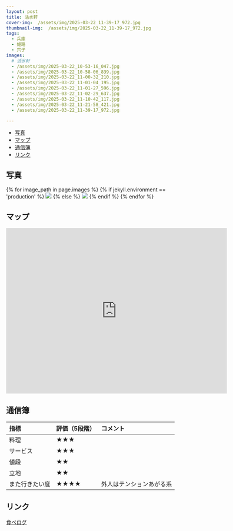 ```yaml
---
layout: post
title: 活水軒
cover-img:  /assets/img/2025-03-22_11-39-17_972.jpg
thumbnail-img:  /assets/img/2025-03-22_11-39-17_972.jpg
tags:
  - 兵庫
  - 姫路
  - 穴子
images:  
  # 活水軒
  - /assets/img/2025-03-22_10-53-16_047.jpg
  - /assets/img/2025-03-22_10-58-06_839.jpg
  - /assets/img/2025-03-22_11-00-32_210.jpg
  - /assets/img/2025-03-22_11-01-04_195.jpg
  - /assets/img/2025-03-22_11-01-27_596.jpg
  - /assets/img/2025-03-22_11-02-29_637.jpg
  - /assets/img/2025-03-22_11-10-42_117.jpg
  - /assets/img/2025-03-22_11-21-58_421.jpg
  - /assets/img/2025-03-22_11-39-17_972.jpg

---
```



<!-- TOC -->

- [写真](#写真)
- [マップ](#マップ)
- [通信簿](#通信簿)
- [リンク](#リンク)

<!-- /TOC -->

## 写真

{% for image_path in page.images %}
{% if jekyll.environment == 'production' %}
<img src="https://raw.githubusercontent.com/taira1117/fukuyama_izakaya/master/{{ image_path }}">
{% else %}
<img src="{{ image_path }}">
{% endif %}
{% endfor %}

## マップ

<iframe src="https://www.google.com/maps/embed?pb=!1m18!1m12!1m3!1d3274.723558823003!2d134.6903597!3d34.8380424!2m3!1f0!2f0!3f0!3m2!1i1024!2i768!4f13.1!3m3!1m2!1s0x3554e004eb00f9e5%3A0x9f32279a78b0f04a!2z5rS75rC06LuS!5e0!3m2!1sja!2sjp!4v1742712088821!5m2!1sja!2sjp" width="600" height="450" style="border:0;" allowfullscreen="" loading="lazy" referrerpolicy="no-referrer-when-downgrade"></iframe>

## 通信簿

| 指標           | 評価（5段階） | コメント                 |
| :------------- | :------------ | :----------------------- |
| 料理           | ★★★        |                          |
| サービス       | ★★★        |                          |
| 値段           | ★★          |                          |
| 立地           | ★★          |                          |
| また行きたい度 | ★★★★      | 外人はテンションあがる系 |

## リンク

[食べログ](https://tabelog.com/hyogo/A2805/A280501/28005637/)
